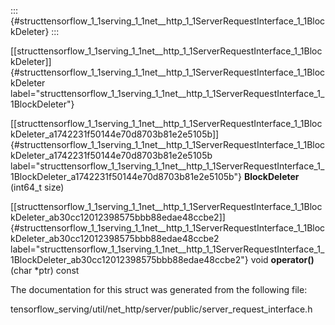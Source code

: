 ::: {#structtensorflow_1_1serving_1_1net__http_1_1ServerRequestInterface_1_1BlockDeleter}
:::

[\[structtensorflow\_1\_1serving\_1\_1net\_\_http\_1\_1ServerRequestInterface\_1\_1BlockDeleter\]]{#structtensorflow_1_1serving_1_1net__http_1_1ServerRequestInterface_1_1BlockDeleter
label="structtensorflow_1_1serving_1_1net__http_1_1ServerRequestInterface_1_1BlockDeleter"}

[\[structtensorflow\_1\_1serving\_1\_1net\_\_http\_1\_1ServerRequestInterface\_1\_1BlockDeleter\_a1742231f50144e70d8703b81e2e5105b\]]{#structtensorflow_1_1serving_1_1net__http_1_1ServerRequestInterface_1_1BlockDeleter_a1742231f50144e70d8703b81e2e5105b
label="structtensorflow_1_1serving_1_1net__http_1_1ServerRequestInterface_1_1BlockDeleter_a1742231f50144e70d8703b81e2e5105b"}
**BlockDeleter** (int64\_t size)

[\[structtensorflow\_1\_1serving\_1\_1net\_\_http\_1\_1ServerRequestInterface\_1\_1BlockDeleter\_ab30cc12012398575bbb88edae48ccbe2\]]{#structtensorflow_1_1serving_1_1net__http_1_1ServerRequestInterface_1_1BlockDeleter_ab30cc12012398575bbb88edae48ccbe2
label="structtensorflow_1_1serving_1_1net__http_1_1ServerRequestInterface_1_1BlockDeleter_ab30cc12012398575bbb88edae48ccbe2"}
void **operator()** (char $\ast$ptr) const

The documentation for this struct was generated from the following file:

tensorflow\_serving/util/net\_http/server/public/server\_request\_interface.h
